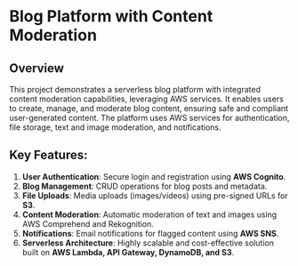 # Blog Platform with Content Moderation
## Overview
This project demonstrates a serverless blog platform with integrated content moderation capabilities, leveraging AWS services. It enables users to create, manage, and moderate blog content, ensuring safe and compliant user-generated content. The platform uses AWS services for authentication, file storage, text and image moderation, and notifications.

## Key Features:
1. **User Authentication**: Secure login and registration using **AWS Cognito**.
2. **Blog Management**: CRUD operations for blog posts and metadata.
3. **File Uploads**: Media uploads (images/videos) using pre-signed URLs for **S3**.
4. **Content Moderation**: Automatic moderation of text and images using AWS Comprehend and Rekognition.
5. **Notifications**: Email notifications for flagged content using **AWS SNS**.
6. **Serverless Architecture**: Highly scalable and cost-effective solution built on **AWS Lambda, API Gateway, DynamoDB, and S3**.
